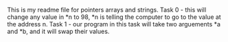 This is my readme file for pointers arrays and strings.
Task 0 - this will change any value in *n to 98,
     *n is telling the computer to go to the value at the address n.
Task 1 - our program in this task will take two arguements *a and *b, and it will swap their values.
